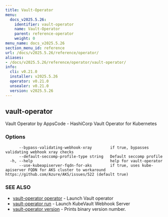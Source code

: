 ```yaml
---
title: Vault-Operator
menu:
  docs_v2025.5.26:
    identifier: vault-operator
    name: Vault-Operator
    parent: reference-operator
    weight: 0
menu_name: docs_v2025.5.26
section_menu_id: reference
url: /docs/v2025.5.26/reference/operator/
aliases:
- /docs/v2025.5.26/reference/operator/vault-operator/
info:
  cli: v0.21.0
  installer: v2025.5.26
  operator: v0.21.0
  unsealer: v0.21.0
  version: v2025.5.26
---
```


## vault-operator

Vault Operator by AppsCode - HashiCorp Vault Operator for Kubernetes

### Options

```
      --bypass-validating-webhook-xray        if true, bypasses validating webhook xray checks
      --default-seccomp-profile-type string   Default seccomp profile
  -h, --help                                  help for vault-operator
      --use-kubeapiserver-fqdn-for-aks        if true, uses kube-apiserver FQDN for AKS cluster to workaround https://github.com/Azure/AKS/issues/522 (default true)
```

### SEE ALSO

* [vault-operator operator](/docs/v2025.5.26/reference/operator/vault-operator_operator)	 - Launch Vault operator
* [vault-operator run](/docs/v2025.5.26/reference/operator/vault-operator_run)	 - Launch KubeVault Webhook Server
* [vault-operator version](/docs/v2025.5.26/reference/operator/vault-operator_version)	 - Prints binary version number.

